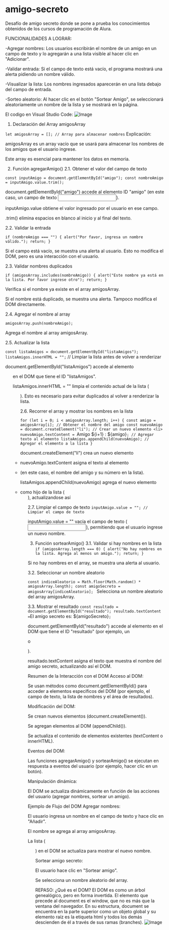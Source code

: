 # amigo-secreto
Desafío de amigo secreto donde se pone a prueba los conocimientos obtenidos de los cursos de programación de Alura.

FUNCIONALIDADES A LOGRAR:

-Agregar nombres: Los usuarios escribirán el nombre de un amigo en un campo de texto y lo agregarán a una lista visible al hacer clic en "Adicionar".

-Validar entrada: Si el campo de texto está vacío, el programa mostrará una alerta pidiendo un nombre válido.

-Visualizar la lista: Los nombres ingresados aparecerán en una lista debajo del campo de entrada.

-Sorteo aleatorio: Al hacer clic en el botón "Sortear Amigo", se seleccionará aleatoriamente un nombre de la lista y se mostrará en la página.

El codigo en Visual Studio Code:
![Image](https://github.com/user-attachments/assets/aefbbdd6-e2ba-410e-beb9-8083526fa208)



1. Declaración del Array amigosArray


`let amigosArray = []; // Array para almacenar nombres`
Explicación:

amigosArray es un array vacío que se usará para almacenar los nombres de los amigos que el usuario ingrese.

Este array es esencial para mantener los datos en memoria.

2. Función agregarAmigo()
2.1. Obtener el valor del campo de texto

`const inputAmigo = document.getElementById("amigo");
const nombreAmigo = inputAmigo.value.trim();`

document.getElementById("amigo") accede al elemento ID "amigo" (en este caso, un campo de texto <input>).

inputAmigo.value obtiene el valor ingresado por el usuario en ese campo.

.trim() elimina espacios en blanco al inicio y al final del texto.

2.2. Validar la entrada

`if (nombreAmigo === "") {
    alert("Por favor, ingresa un nombre válido.");
    return;
}`

Si el campo está vacío, se muestra una alerta al usuario. Esto no modifica el DOM, pero es una interacción con el usuario.

2.3. Validar nombres duplicados

`if (amigosArray.includes(nombreAmigo)) {
    alert("Este nombre ya está en la lista. Por favor ingrese otro");
    return;
}`

Verifica si el nombre ya existe en el array amigosArray.

Si el nombre está duplicado, se muestra una alerta. Tampoco modifica el DOM directamente.

2.4. Agregar el nombre al array

`amigosArray.push(nombreAmigo);`


Agrega el nombre al array amigosArray.


2.5. Actualizar la lista 

`const listaAmigos = document.getElementById("listaAmigos");
listaAmigos.innerHTML = "";` // Limpiar la lista antes de volver a renderizar


document.getElementById("listaAmigos") accede al elemento <ul> en el DOM que tiene el ID "listaAmigos".

listaAmigos.innerHTML = "" limpia el contenido actual de la lista (<ul>). Esto es necesario para evitar duplicados al volver a renderizar la lista.

2.6. Recorrer el array y mostrar los nombres en la lista

`for (let i = 0; i < amigosArray.length; i++) {
    const amigo = amigosArray[i]; // Obtener el nombre del amigo
    const nuevoAmigo = document.createElement("li"); // Crear un nuevo elemento <li>
    nuevoAmigo.textContent = `Amigo ${i+1} : ${amigo}`; // Agregar texto al elemento
    listaAmigos.appendChild(nuevoAmigo); // Agregar el elemento a la lista
}`


document.createElement("li") crea un nuevo elemento <li> 

nuevoAmigo.textContent asigna el texto al elemento <li> (en este caso, el nombre del amigo y su número en la lista).

listaAmigos.appendChild(nuevoAmigo) agrega el nuevo elemento <li> como hijo de la lista (<ul>), actualizandose así

2.7. Limpiar el campo de texto
`
inputAmigo.value = ""; // Limpiar el campo de texto
`

inputAmigo.value = "" vacía el campo de texto (<input>), permitiendo que el usuario ingrese un nuevo nombre.

3. Función sortearAmigo()
3.1. Validar si hay nombres en la lista
`
if (amigosArray.length === 0) {
    alert("No hay nombres en la lista. Agrega al menos un amigo.");
    return;
}
`

Si no hay nombres en el array, se muestra una alerta al usuario. 

3.2. Seleccionar un nombre aleatorio

`const indiceAleatorio = Math.floor(Math.random() * amigosArray.length);
const amigoSecreto = amigosArray[indiceAleatorio];
`
Selecciona un nombre aleatorio del array amigosArray.


3.3. Mostrar el resultado
`
const resultado = document.getElementById("resultado");
resultado.textContent = `El amigo secreto es: ${amigoSecreto}`;
`

document.getElementById("resultado") accede al elemento en el DOM que tiene el ID "resultado" (por ejemplo, un <p> o <div>).

resultado.textContent asigna el texto que muestra el nombre del amigo secreto, actualizando así el DOM.

Resumen de la Interacción con el DOM
Acceso al DOM:

Se usan métodos como document.getElementById() para acceder a elementos específicos del DOM (por ejemplo, el campo de texto, la lista de nombres y el área de resultados).

Modificación del DOM:

Se crean nuevos elementos (document.createElement()).

Se agregan elementos al DOM (appendChild()).

Se actualiza el contenido de elementos existentes (textContent o innerHTML).

Eventos del DOM:

Las funciones agregarAmigo() y sortearAmigo() se ejecutan en respuesta a eventos del usuario (por ejemplo, hacer clic en un botón).

Manipulación dinámica:

El DOM se actualiza dinámicamente en función de las acciones del usuario (agregar nombres, sortear un amigo).

Ejemplo de Flujo del DOM
Agregar nombres:

El usuario ingresa un nombre en el campo de texto y hace clic en "Añadir".

El nombre se agrega al array amigosArray.

La lista (<ul>) en el DOM se actualiza para mostrar el nuevo nombre.

Sortear amigo secreto:

El usuario hace clic en "Sortear amigo".

Se selecciona un nombre aleatorio del array.

REPASO:
¿Qué es el DOM?
El DOM es como un árbol genealógico, pero en forma invertida. El elemento que precede al document es el window, que no es más que la ventana del navegador. En su estructura, document se encuentra en la parte superior como un objeto global y su elemento raíz es la etiqueta html y todos los demás descienden de él a través de sus ramas (branches).
![Image](https://github.com/user-attachments/assets/10885070-9137-4903-9de7-91f2c1b19214)

